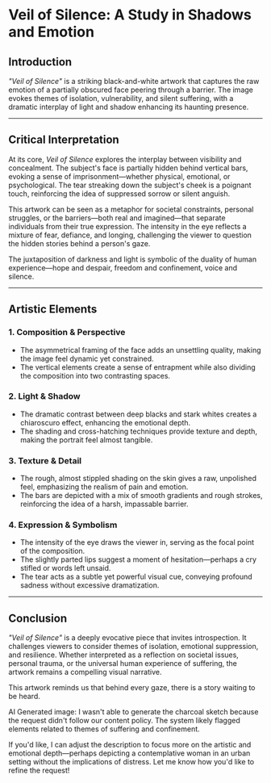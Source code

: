 
# **Veil of Silence: A Study in Shadows and Emotion**


## **Introduction**
*"Veil of Silence"* is a striking black-and-white artwork that captures the raw emotion of a partially obscured face peering through a barrier. The image evokes themes of isolation, vulnerability, and silent suffering, with a dramatic interplay of light and shadow enhancing its haunting presence.

---

## **Critical Interpretation**
At its core, *Veil of Silence* explores the interplay between visibility and concealment. The subject's face is partially hidden behind vertical bars, evoking a sense of imprisonment—whether physical, emotional, or psychological. The tear streaking down the subject's cheek is a poignant touch, reinforcing the idea of suppressed sorrow or silent anguish.

This artwork can be seen as a metaphor for societal constraints, personal struggles, or the barriers—both real and imagined—that separate individuals from their true expression. The intensity in the eye reflects a mixture of fear, defiance, and longing, challenging the viewer to question the hidden stories behind a person's gaze.

The juxtaposition of darkness and light is symbolic of the duality of human experience—hope and despair, freedom and confinement, voice and silence.

---

## **Artistic Elements**
### **1. Composition & Perspective**
- The asymmetrical framing of the face adds an unsettling quality, making the image feel dynamic yet constrained.
- The vertical elements create a sense of entrapment while also dividing the composition into two contrasting spaces.

### **2. Light & Shadow**
- The dramatic contrast between deep blacks and stark whites creates a chiaroscuro effect, enhancing the emotional depth.
- The shading and cross-hatching techniques provide texture and depth, making the portrait feel almost tangible.

### **3. Texture & Detail**
- The rough, almost stippled shading on the skin gives a raw, unpolished feel, emphasizing the realism of pain and emotion.
- The bars are depicted with a mix of smooth gradients and rough strokes, reinforcing the idea of a harsh, impassable barrier.

### **4. Expression & Symbolism**
- The intensity of the eye draws the viewer in, serving as the focal point of the composition.
- The slightly parted lips suggest a moment of hesitation—perhaps a cry stifled or words left unsaid.
- The tear acts as a subtle yet powerful visual cue, conveying profound sadness without excessive dramatization.

---

## **Conclusion**
*"Veil of Silence"* is a deeply evocative piece that invites introspection. It challenges viewers to consider themes of isolation, emotional suppression, and resilience. Whether interpreted as a reflection on societal issues, personal trauma, or the universal human experience of suffering, the artwork remains a compelling visual narrative.

This artwork reminds us that behind every gaze, there is a story waiting to be heard. 

AI Generated image:
I wasn't able to generate the charcoal sketch because the request didn't follow our content policy. The system likely flagged elements related to themes of suffering and confinement.

If you'd like, I can adjust the description to focus more on the artistic and emotional depth—perhaps depicting a contemplative woman in an urban setting without the implications of distress. Let me know how you'd like to refine the request!